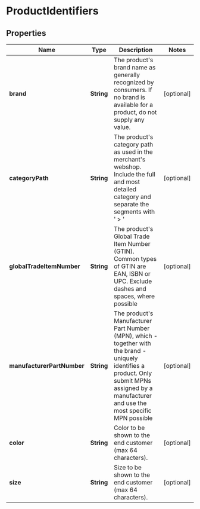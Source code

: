 

# ProductIdentifiers


## Properties

| Name | Type | Description | Notes |
|------------ | ------------- | ------------- | -------------|
|**brand** | **String** | The product&#39;s brand name as generally recognized by consumers. If no brand is available for a product, do not supply any value. |  [optional] |
|**categoryPath** | **String** | The product&#39;s category path as used in the merchant&#39;s webshop. Include the full and most detailed category and separate the segments with &#39; &gt; &#39; |  [optional] |
|**globalTradeItemNumber** | **String** | The product&#39;s Global Trade Item Number (GTIN). Common types of GTIN are EAN, ISBN or UPC. Exclude dashes and spaces, where possible |  [optional] |
|**manufacturerPartNumber** | **String** | The product&#39;s Manufacturer Part Number (MPN), which - together with the brand - uniquely identifies a product. Only submit MPNs assigned by a manufacturer and use the most specific MPN possible |  [optional] |
|**color** | **String** | Color to be shown to the end customer (max 64 characters). |  [optional] |
|**size** | **String** | Size to be shown to the end customer (max 64 characters). |  [optional] |



